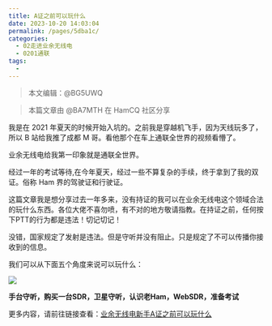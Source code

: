 ```yaml
---
title: A证之前可以玩什么
date: 2023-10-20 14:03:04
permalink: /pages/5dba1c/
categories:
  - 02走进业余无线电
  - 0201通联
tags:
  - 
---
```

> 本文编辑：@BG5UWQ

> 本篇文章由 @BA7MTH 在 HamCQ 社区分享

我是在 2021 年夏天的时候开始入坑的。之前我是穿越机飞手，因为天线玩多了，所以 B 站给我推了成都 M 哥。看他那个在车上通联全世界的视频看懵了。

业余无线电给我第一印象就是通联全世界。

经过一年的考试等待,在今年夏天，经过一些不算复杂的手续，终于拿到了我的双证。俗称 Ham 界的驾驶证和行驶证。

这篇文章我是想分享过去一年多来，没有持证的我可以在业余无线电这个领域合法的玩什么东西。各位大佬不喜勿喷，有不对的地方敬请指教。在持证之前，任何按下PTT的行为都是违法！切记切记！

没错，国家规定了发射是违法。但是守听并没有阻止。只是规定了不可以传播你接收到的信息。

我们可以从下面五个角度来说可以玩什么：  

![](/img/0201/1_01.png)

**手台守听，购买一台SDR，卫星守听，认识老Ham，WebSDR，准备考试**

更多内容，请前往链接查看：[业余无线电新手A证之前可以玩什么](https://forum.hamcq.cn/d/83)